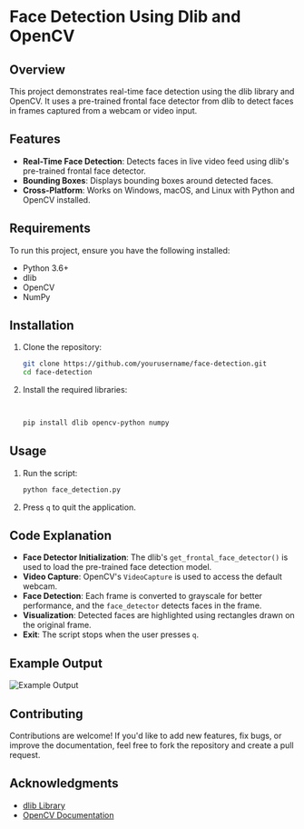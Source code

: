 # Face Detection Using Dlib and OpenCV

## Overview
This project demonstrates real-time face detection using the dlib library and OpenCV. It uses a pre-trained frontal face detector from dlib to detect faces in frames captured from a webcam or video input.

## Features
- **Real-Time Face Detection**: Detects faces in live video feed using dlib's pre-trained frontal face detector.
- **Bounding Boxes**: Displays bounding boxes around detected faces.
- **Cross-Platform**: Works on Windows, macOS, and Linux with Python and OpenCV installed.

## Requirements
To run this project, ensure you have the following installed:

- Python 3.6+
- dlib
- OpenCV
- NumPy

## Installation
1. Clone the repository:
   ```bash
   git clone https://github.com/yourusername/face-detection.git
   cd face-detection
   ```

2. Install the required libraries:
   ```bash

  
   pip install dlib opencv-python numpy
   ```

## Usage
1. Run the script:
   ```bash
   python face_detection.py
   ```

2. Press `q` to quit the application.

## Code Explanation
- **Face Detector Initialization**: The dlib's `get_frontal_face_detector()` is used to load the pre-trained face detection model.
- **Video Capture**: OpenCV's `VideoCapture` is used to access the default webcam.
- **Face Detection**: Each frame is converted to grayscale for better performance, and the `face_detector` detects faces in the frame.
- **Visualization**: Detected faces are highlighted using rectangles drawn on the original frame.
- **Exit**: The script stops when the user presses `q`.

## Example Output
![Example Output](example_output.png)

## Contributing
Contributions are welcome! If you'd like to add new features, fix bugs, or improve the documentation, feel free to fork the repository and create a pull request.


## Acknowledgments
- [dlib Library](http://dlib.net/)
- [OpenCV Documentation](https://docs.opencv.org/)


